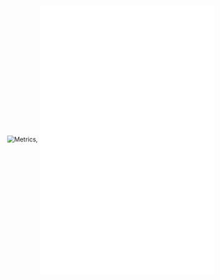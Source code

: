 ![Metrics](/github-metrics.svg), <img align="center" src="/metrics.sem.svg" alt="Metrics" width="400">
